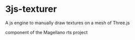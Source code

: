 3js-texturer
============

A js engine to manually draw textures on a mesh of Three.js

component of the Magellano rts project
